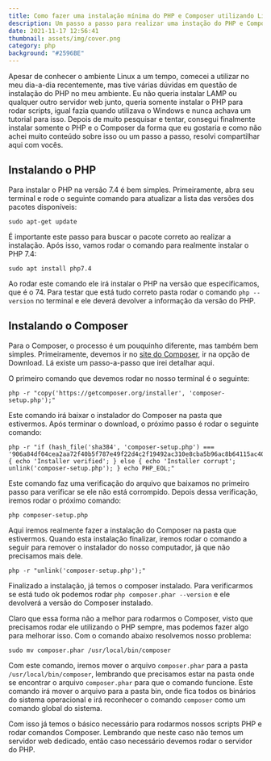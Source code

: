```yaml
---
title: Como fazer uma instalação mínima do PHP e Composer utilizando Linux/Ubuntu
description: Um passo a passo para realizar uma instação do PHP e Composer no Ubuntu
date: 2021-11-17 12:56:41
thumbnail: assets/img/cover.png
category: php
background: "#2596BE"
---
```

Apesar de conhecer o ambiente Linux a um tempo, comecei a utilizar no meu dia-a-dia recentemente, mas tive várias dúvidas em questão de instalação do PHP no meu ambiente. Eu não queria instalar LAMP ou qualquer outro servidor web junto, queria somente instalar o PHP para rodar scripts, igual fazia quando utilizava o Windows e nunca achava um tutorial para isso. Depois de muito pesquisar e tentar, consegui finalmente instalar somente o PHP e o Composer da forma que eu gostaria e como não achei muito conteúdo sobre isso ou um passo a passo, resolvi compartilhar aqui com vocês.

## Instalando o PHP

Para instalar o PHP na versão 7.4 é bem simples. Primeiramente, abra seu terminal e rode o seguinte comando para atualizar a lista das versões dos pacotes disponíveis: 

```
sudo apt-get update
```

É importante este passo para buscar o pacote correto ao realizar a instalação. Após isso, vamos rodar o comando para realmente instalar o PHP 7.4:

```
sudo apt install php7.4
```

Ao rodar este comando ele irá instalar o PHP na versão que especificamos, que é o 74. Para testar que está tudo correto pasta rodar o comando `php --version` no terminal e ele deverá devolver a informação da versão do PHP.

## Instalando o Composer

Para o Composer, o processo é um pouquinho diferente, mas também bem simples. Primeiramente, devemos ir no [site do Composer](https://getcomposer.org/), ir na opção de Download. Lá existe um passo-a-passo que irei detalhar aqui.

O primeiro comando que devemos rodar no nosso terminal é o seguinte:

```
php -r "copy('https://getcomposer.org/installer', 'composer-setup.php');"
```

Este comando irá baixar o instalador do Composer na pasta que estivermos. Após terminar o download, o próximo passo é rodar o seguinte comando:

```
php -r "if (hash_file('sha384', 'composer-setup.php') === '906a84df04cea2aa72f40b5f787e49f22d4c2f19492ac310e8cba5b96ac8b64115ac402c8cd292b8a03482574915d1a8') { echo 'Installer verified'; } else { echo 'Installer corrupt'; unlink('composer-setup.php'); } echo PHP_EOL;"
```

Este comando faz uma verificação do arquivo que baixamos no primeiro passo para verificar se ele não está corrompido. Depois dessa verificação, iremos rodar o próximo comando:

```
php composer-setup.php
```

Aqui iremos realmente fazer a instalação do Composer na pasta que estivermos. Quando esta instalação finalizar, iremos rodar o comando a seguir para remover o instalador do nosso computador, já que não precisamos mais dele.

```
php -r "unlink('composer-setup.php');"
```

Finalizado a instalação, já temos o composer instalado. Para verificarmos se está tudo ok podemos rodar `php composer.phar --version` e ele devolverá a versão do Composer instalado.

Claro que essa forma não a melhor para rodarmos o Composer, visto que precisamos rodar ele utilizando o PHP sempre, mas podemos fazer algo para melhorar isso. Com o comando abaixo resolvemos nosso problema:

```
sudo mv composer.phar /usr/local/bin/composer
```

Com este comando, iremos mover o arquivo `composer.phar` para a pasta `/usr/local/bin/composer`, lembrando que precisamos estar na pasta onde se encontrar o arquivo `composer.phar` para que o comando funcione. Este comando irá mover o arquivo para a pasta bin, onde fica todos os binários do sistema operacional e irá reconhecer o comando `composer` como um comando global do sistema.

Com isso já temos o básico necessário para rodarmos nossos scripts PHP e rodar comandos Composer. Lembrando que neste caso não temos um servidor web dedicado, então caso necessário devemos rodar o servidor do PHP.